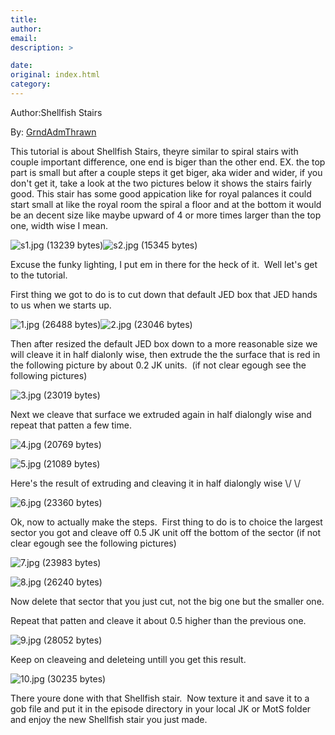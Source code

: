 ```yaml
---
title: 
author: 
email: 
description: >

date: 
original: index.html
category: 
---
```


Author:Shellfish Stairs

By: [GrndAdmThrawn](mailto:dberens@plainstel.com)

This tutorial is about Shellfish Stairs, theyre similar to spiral stairs
with couple important difference, one end is biger than the other end.
EX. the top part is small but after a couple steps it get biger, aka
wider and wider, if you don't get it, take a look at the two pictures
below it shows the stairs fairly good. This stair has some good
appication like for royal palances it could start small at like the
royal room the spiral a floor and at the bottom it would be an decent
size like maybe upward of 4 or more times larger than the top one, width
wise I mean.

![s1.jpg (13239 bytes)](s1.jpg)![s2.jpg (15345 bytes)](s2.jpg)

Excuse the funky lighting, I put em in there for the heck of it.  Well
let's get to the tutorial.

First thing we got to do is to cut down that default JED box that JED
hands to us when we starts up.

![1.jpg (26488 bytes)](1.jpg)![2.jpg (23046 bytes)](2.jpg)

Then after resized the default JED box down to a more reasonable size we
will cleave it in half dialonly wise, then extrude the the surface that
is red in the following picture by about 0.2 JK units.  (if not clear
egough see the following pictures)

![3.jpg (23019 bytes)](3.jpg)

Next we cleave that surface we extruded again in half dialongly wise and
repeat that patten a few time.

![4.jpg (20769 bytes)](4.jpg)

![5.jpg (21089 bytes)](5.jpg)

Here's the result of extruding and cleaving it in half dialongly wise
\\/ \\/

![6.jpg (23360 bytes)](6.jpg)

Ok, now to actually make the steps.  First thing to do is to choice the
largest sector you got and cleave off 0.5 JK unit off the bottom of the
sector (if not clear egough see the following pictures)

![7.jpg (23983 bytes)](7.jpg)

![8.jpg (26240 bytes)](8.jpg)

Now delete that sector that you just cut, not the big one but the
smaller one.

Repeat that patten and cleave it about 0.5 higher than the previous one.

![9.jpg (28052 bytes)](9.jpg)

Keep on cleaveing and deleteing untill you get this result.

![10.jpg (30235 bytes)](10.jpg)

There youre done with that Shellfish stair.  Now texture it and save it
to a gob file and put it in the episode directory in your local JK or
MotS folder and enjoy the new Shellfish stair you just made.

